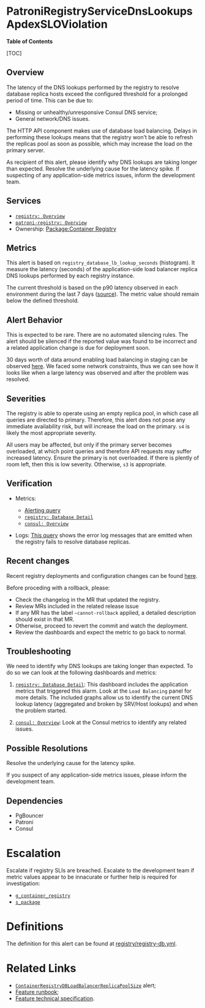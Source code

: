# PatroniRegistryServiceDnsLookupsApdexSLOViolation

**Table of Contents**

[TOC]

## Overview

The latency of the DNS lookups performed by the registry to resolve database replica hosts exceed the configured threshold for a prolonged period of time. This can be due to:

- Missing or unhealthy/unresponsive Consul DNS service;
- General network/DNS issues.

The HTTP API component makes use of database load balancing. Delays in performing these lookups means that the registry won't be able to refresh the replicas pool as soon as possible, which may increase the load on the primary server.

As recipient of this alert, please identify why DNS lookups are taking longer than expected. Resolve the underlying cause for the latency spike. If suspecting of any application-side metrics issues, inform the development team.

## Services

- [`registry: Overview`](https://dashboards.gitlab.net/d/registry-main/registry3a-overview)
- [`patroni-registry: Overview`](https://dashboards.gitlab.net/d/patroni-registry-main/patroni-registry3a-overview)
- Ownership: [Package:Container Registry](https://handbook.gitlab.com/handbook/engineering/development/ops/package/container-registry/)

## Metrics

This alert is based on `registry_database_lb_lookup_seconds` (histogram). It measure the latency (seconds) of the application-side load balancer replica DNS lookups performed by each registry instance.

The current threshold is based on the p90 latency observed in each environment during the last 7 days ([source](https://dashboards.gitlab.net/goto/h9zDsinNR?orgId=1)). The metric value should remain below the defined threshold.

## Alert Behavior

This is expected to be rare. There are no automated silencing rules. The alert should be silenced if the reported value was found to be incorrect and a related application change is due for deployment soon.

30 days worth of data around enabling load balancing in staging can be observed [here](https://dashboards.gitlab.net/goto/yrH5ymnHg?orgId=1). We faced some network constraints, thus we can see how it looks like when a large latency was observed and after the problem was resolved.

## Severities

The registry is able to operate using an empty replica pool, in which case all queries are directed to primary. Therefore, this alert does not pose any immediate availability risk, but will increase the load on the primary. `s4` is likely the most appropriate severity.

All users may be affected, but only if the primary server becomes overloaded, at which point queries and therefore API requests may suffer increased latency. Ensure the primary is not overloaded. If there is plently of room left, then this is low severity. Otherwise, `s3` is appropriate.

## Verification

- Metrics:
  - [Alerting query](https://dashboards.gitlab.net/goto/ZOuJbc7Hg?orgId=1)
  - [`registry: Database Detail`](https://dashboards.gitlab.net/d/registry-database/registry-database-detail)
  - [`consul: Overview`](https://dashboards.gitlab.net/d/consul-main/consul3a-overview)

- Logs: [This query](https://nonprod-log.gitlab.net/app/r/s/s6i9u) shows the error log messages that are emitted when the registry fails to resolve database replicas.

## Recent changes

Recent registry deployments and configuration changes can be found [here](https://gitlab.com/gitlab-com/gl-infra/k8s-workloads/gitlab-com/-/merge_requests?scope=all&state=opened&label_name[]=Service%3A%3AContainer%20Registry).

Before proceding with a rollback, please:

- Check the changelog in the MR that updated the registry.
- Review MRs included in the related release issue
- If any MR has the label `~cannot-rollback` applied, a detailed description should exist in that MR.
- Otherwise, proceed to revert the commit and watch the deployment.
- Review the dashboards and expect the metric to go back to normal.

## Troubleshooting

We need to identify why DNS lookups are taking longer than expected. To do so we can look at the following dashboards and metrics:

1. [`registry: Database Detail`](https://dashboards.gitlab.net/d/registry-database/registry-database-detail): This dashboard includes the application metrics that triggered this alarm. Look at the `Load Balancing` panel for more details. The included graphs allow us to identify the current DNS lookup latency (aggregated and broken by SRV/Host lookups) and when the problem started.

2. [`consul: Overview`](https://dashboards.gitlab.net/d/consul-main/consul3a-overview): Look at the Consul metrics to identify any related issues.

## Possible Resolutions

Resolve the underlying cause for the latency spike.

If you suspect of any application-side metrics issues, please inform the development team.

## Dependencies

- PgBouncer
- Patroni
- Consul

# Escalation

Escalate if registry SLIs are breached. Escalate to the development team if metric values appear to be innacurate or further help is required for investigation:

- [`g_container_registry`](https://gitlab.enterprise.slack.com/archives/CRD4A8HG8)
- [`s_package`](https://gitlab.enterprise.slack.com/archives/CAGEWDLPQ)

# Definitions

The definition for this alert can be found at [registry/registry-db.yml](../../../mimir-rules/gitlab-gstg/registry/registry-db.yml).

# Related Links

- [`ContainerRegistryDBLoadBalancerReplicaPoolSize`](./ContainerRegistryDBLoadBalancerReplicaPoolSize.md) alert;
- [Feature runbook](../db-load-balancing.md);
- [Feature technical specification](https://gitlab.com/gitlab-org/container-registry/-/blob/master/docs/spec/gitlab/database-load-balancing.md).
